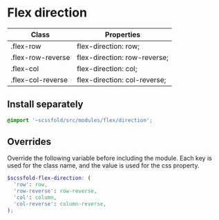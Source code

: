 # Flex direction

| Class             | Properties                   |
| ----------------- | ---------------------------- |
| .flex-row         | flex-direction: row;         |
| .flex-row-reverse | flex-direction: row-reverse; |
| .flex-col         | flex-direction: col;         |
| .flex-col-reverse | flex-direction: col-reverse; |

## Install separately

```scss
@import '~scssfold/src/modules/flex/direction';
```

## Overrides

Override the following variable before including the module. Each key is used for the class name, and the value is used for the css property.

```scss
$scssfold-flex-direction: (
  'row': row,
  'row-reverse': row-reverse,
  'col': column,
  'col-reverse': column-reverse,
);
```
